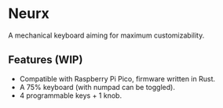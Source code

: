 # Neurx
A mechanical keyboard aiming for maximum customizability.

## Features (WIP)
- Compatible with Raspberry Pi Pico, firmware written in Rust.
- A 75% keyboard (with numpad can be toggled).
- 4 programmable keys + 1 knob.
